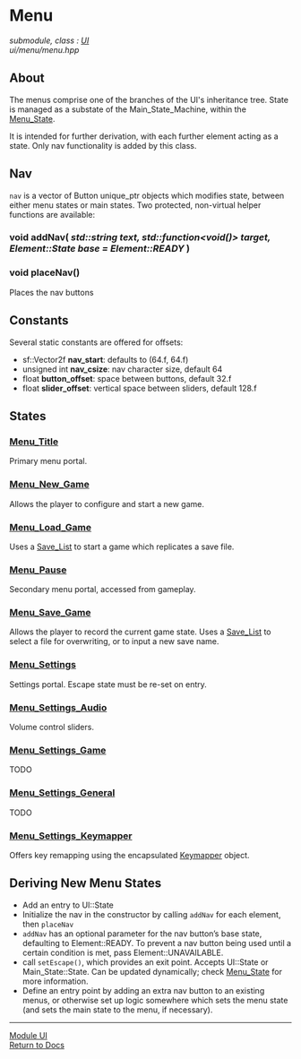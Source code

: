 # Menu
*submodule, class : [UI](../ui.md)*  
*ui/menu/menu.hpp*

## About
The menus comprise one of the branches of the UI's inheritance tree. State is managed as a substate of the Main_State_Machine, within the [Menu_State](../../engine/shell/menu_state.md).

It is intended for further derivation, with each further element acting as a state. Only nav functionality is added by this class.

## Nav
`nav` is a vector of Button unique_ptr objects which modifies state, between either menu states or main states. Two protected, non-virtual helper functions are available:

### void addNav( *std::string text, std::function<void()> target, Element::State base = Element::READY* )

### void placeNav()
Places the nav buttons 

## Constants
Several static constants are offered for offsets:
- sf::Vector2f **nav_start**: defaults to (64.f, 64.f)
- unsigned int **nav_csize**: nav character size, default 64
- float **button_offset**: space between buttons, default 32.f
- float **slider_offset**: vertical space between sliders, default 128.f

## States

### [Menu_Title](menu_title.md)
Primary menu portal.

### [Menu_New_Game](menu_new_game.md)
Allows the player to configure and start a new game.

### [Menu_Load_Game](menu_load_game.md)
Uses a [Save_List](../elements/save_list.md) to start a game which replicates a save file.

### [Menu_Pause](menu_pause.md)
Secondary menu portal, accessed from gameplay.

### [Menu_Save_Game](menu_save_game.md)
Allows the player to record the current game state. Uses a [Save_List](../elements/save_list.md) to select a file for overwriting, or to input a new save name.

### [Menu_Settings](menu_settings.md)
Settings portal. Escape state must be re-set on entry.

### [Menu_Settings_Audio](menu_settings_audio.md)
Volume control sliders.

### [Menu_Settings_Game](menu_settings_game.md)
TODO

### [Menu_Settings_General](menu_settings_general.md)
TODO

### [Menu_Settings_Keymapper](menu_settings_keymapper.md)
Offers key remapping using the encapsulated [Keymapper](../elements/keymapper.md) object.

## Deriving New Menu States
- Add an entry to UI::State
- Initialize the nav in the constructor by calling `addNav` for each element, then `placeNav`
- `addNav` has an optional parameter for the nav button’s base state, defaulting to Element::READY. To prevent a nav button being used until a certain condition is met, pass Element::UNAVAILABLE.
- call `setEscape()`, which provides an exit point. Accepts UI::State or Main_State::State. Can be updated dynamically; check [Menu_State](../../engine/shell/menu_state.md) for more information.
- Define an entry point by adding an extra nav button to an existing menus, or otherwise set up logic somewhere which sets the menu state (and sets the main state to the menu, if necessary).

---

[Module UI](../ui.md)  
[Return to Docs](../../docs.md)